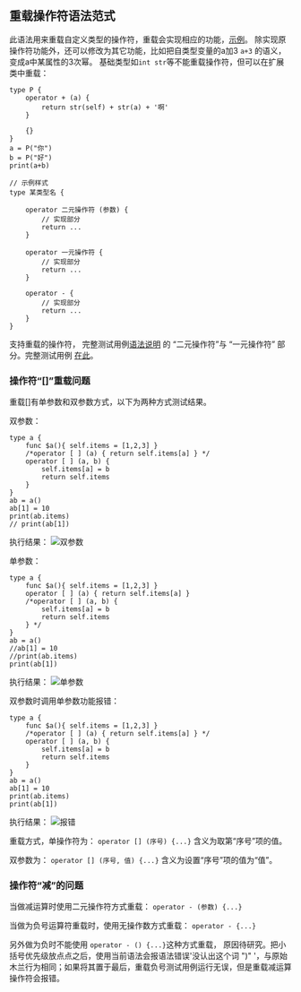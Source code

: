 ## 重载操作符语法范式

此语法用来重载自定义类型的操作符，重载会实现相应的功能，[示例](../../测试/类型/操作符/定义操作符.ul)。
除实现原操作符功能外，还可以修改为其它功能，比如把自类型变量的a加3 `a+3` 的语义，变成a中某属性的3次幂。
基础类型如`int str`等不能重载操作符，但可以在扩展类中重载：

```
type P {
    operator + (a) {
        return str(self) + str(a) + '啊'
    }

    {}
}
a = P("你")
b = P("好")
print(a+b)
```

```
// 示例样式
type 某类型名 {
    
    operator 二元操作符 (参数) {
        // 实现部分
        return ...
    }

    operator 一元操作符 {
        // 实现部分
        return ...
    }

    operator - {
        // 实现部分
        return ...
    }
}
```

支持重载的操作符， 完整测试用例[语法说明](../语法说明.md) 的 “二元操作符”与 “一元操作符” 部分。完整测试用例 [在此](../../测试/类型/操作符/定义操作符.ul)。

### 操作符“[]”重载问题
重载[]有单参数和双参数方式，以下为两种方式测试结果。

双参数：
```
type a {
    func $a(){ self.items = [1,2,3] }
    /*operator [ ] (a) { return self.items[a] } */
    operator [ ] (a, b) {
        self.items[a] = b
        return self.items
    }
}
ab = a()
ab[1] = 10
print(ab.items)
// print(ab[1])
```
执行结果：
![双参数](https://foruda.gitee.com/images/1669336879890751481/a43fbc8b_1217471.png "双参数")

单参数：
```
type a {
    func $a(){ self.items = [1,2,3] }
    operator [ ] (a) { return self.items[a] }
    /*operator [ ] (a, b) {
        self.items[a] = b
        return self.items
    } */
}
ab = a()
//ab[1] = 10
//print(ab.items)
print(ab[1])
```
执行结果：
![单参数](https://foruda.gitee.com/images/1669336936466269669/f9ff4cd5_1217471.png "单参数")

双参数时调用单参数功能报错：
```
type a {
    func $a(){ self.items = [1,2,3] }
    /*operator [ ] (a) { return self.items[a] } */
    operator [ ] (a, b) {
        self.items[a] = b
        return self.items
    }
}
ab = a()
ab[1] = 10
print(ab.items)
print(ab[1])
```
执行结果：
![报错](https://foruda.gitee.com/images/1669337012952372181/04d72aa2_1217471.png "报错")

重载方式，单操作符为：
`operator [] (序号) {...}`
含义为取第“序号”项的值。

双参数为： 
`operator [] (序号, 值) {...}`
含义为设置“序号”项的值为“值”。

### 操作符“减”的问题
当做减运算时使用二元操作符方式重载：
`operator - (参数) {...}`

当做为负号运算符重载时，使用无操作数方式重载：
`operator - {...}`

另外做为负时不能使用 `operator - () {...}`这种方式重载，
原因待研究。把小括号优先级放点点之后，使用当前语法会报语法错误'没认出这个词 ")" '，与原始木兰行为相同；如果将其置于最后，重载负号测试用例运行无误，但是重载减运算操作符会报错。
